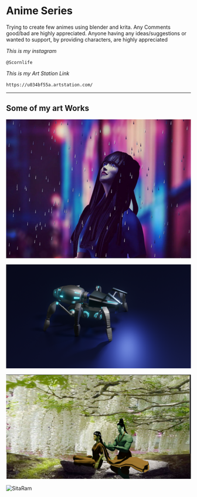 # Anime Series

Trying to create few animes using blender and krita. Any Comments good/bad are highly appreciated. Anyone having any ideas/suggestions or wanted to support, by providing characters, are highly appreciated

*This is my instagram* 
```
@Scornlife
```

*This is my Art Station Link* 
```
https://u034bf55a.artstation.com/
```

---
Some of my art Works
--

![Woman](https://github.com/sivaganesh123/sivaganesh123/blob/master/girl.png)

![Robot](https://github.com/sivaganesh123/sivaganesh123/blob/master/SpiderRobot.png)

![SitaRam](https://github.com/sivaganesh123/sivaganesh123/blob/master/Sita.png)

![SitaRam](https://github.com/sivaganesh123/sivaganesh123/blob/master/SitaHelp.png)







